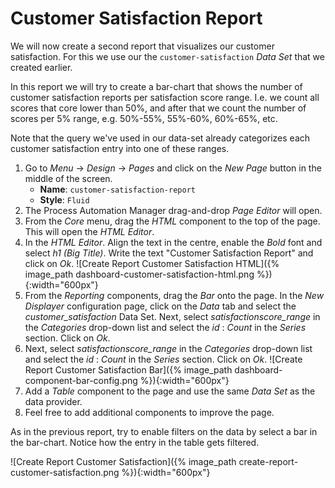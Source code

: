 # Customer Satisfaction Report

We will now create a second report that visualizes our customer satisfaction. For this we use our the `customer-satisfaction` *Data Set* that we created earlier.

In this report we will try to create a bar-chart that shows the number of customer satisfaction reports per satisfaction score range. I.e. we count all scores that core lower than 50%, and after that we count the number of scores per 5% range, e.g. 50%-55%, 55%-60%, 60%-65%, etc.

Note that the query we've used in our data-set already categorizes each customer satisfaction entry into one of these ranges.

1. Go to *Menu* -> *Design* -> *Pages* and click on the *New Page* button in the middle of the screen.
    - **Name**: `customer-satisfaction-report`
    - **Style**: `Fluid`
2. The Process Automation Manager drag-and-drop *Page Editor* will open.
3. From the *Core* menu, drag the *HTML* component to the top of the page. This will open the *HTML Editor*.
4. In the *HTML Editor*. Align the text in the centre, enable the *Bold* font and select *h1 (Big Title)*. Write the text "Customer Satisfaction Report" and click on *Ok*.
![Create Report Customer Satisfaction HTML]({% image_path dashboard-customer-satisfaction-html.png %}){:width="600px"}
5. From the *Reporting* components, drag the *Bar* onto the page. In the *New Displayer* configuration page, click on the *Data* tab and select the *customer_satisfaction* Data Set.
Next, select *satisfactionscore_range* in the *Categories* drop-down list and select the *id* : *Count* in the *Series* section. Click on *Ok*.
6. Next, select *satisfactionscore_range* in the *Categories* drop-down list and select the *id* : *Count* in the *Series* section. Click on *Ok*.
![Create Report Customer Satisfaction Bar]({% image_path dashboard-component-bar-config.png %}){:width="600px"}
7. Add a *Table* component to the page and use the same *Data Set* as the data provider.
8. Feel free to add additional components to improve the page.

As in the previous report, try to enable filters on the data by select a bar in the bar-chart. Notice how the entry in the table gets filtered.

![Create Report Customer Satisfaction]({% image_path create-report-customer-satisfaction.png %}){:width="600px"}
